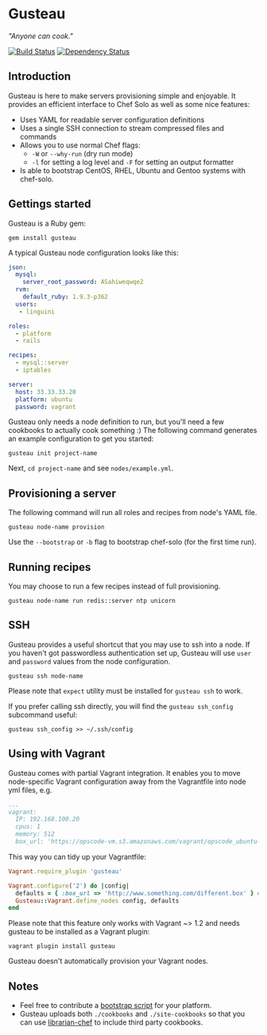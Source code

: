 Gusteau
=======

*"Anyone can cook."*

[![Build Status](https://www.travis-ci.org/locomote/gusteau.png?branch=master)](https://www.travis-ci.org/locomote/gusteau)
[![Dependency Status](https://gemnasium.com/locomote/gusteau.png)](https://gemnasium.com/locomote/gusteau)

Introduction
------------

Gusteau is here to make servers provisioning simple and enjoyable. It provides an efficient interface to Chef Solo as well as some nice features:

* Uses YAML for readable server configuration definitions
* Uses a single SSH connection to stream compressed files and commands
* Allows you to use normal Chef flags:
  * `-W` or `--why-run` (dry run mode)
  * `-l` for setting a log level and `-F` for setting an output formatter
* Is able to bootstrap CentOS, RHEL, Ubuntu and Gentoo systems with chef-solo.

Gettings started
----------------

Gusteau is a Ruby gem:

```
gem install gusteau
```

A typical Gusteau node configuration looks like this:

```YAML
json:
  mysql:
    server_root_password: ASahiweqwqe2
  rvm:
    default_ruby: 1.9.3-p362
  users:
   - linguini

roles:
  - platform
  - rails

recipes:
  - mysql::server
  - iptables

server:
  host: 33.33.33.20
  platform: ubuntu
  password: vagrant
```

Gusteau only needs a node definition to run, but you'll need a few cookbooks to actually cook something :)
The following command generates an example configuration to get you started:

```
gusteau init project-name
```

Next, `cd project-name` and see `nodes/example.yml`.


Provisioning a server
----------

The following command will run all roles and recipes from node's YAML file.

```
gusteau node-name provision
```

Use the `--bootstrap` or `-b` flag to bootstrap chef-solo (for the first time run).

Running recipes
-----------
You may choose to run a few recipes instead of full provisioning.

```
gusteau node-name run redis::server ntp unicorn
```

SSH
---
Gusteau provides a useful shortcut that you may use to ssh into a node. If you haven't got passwordless authentication set up, Gusteau will use `user` and `password` values from the node configuration.

```
gusteau ssh node-name
```
Please note that `expect` utility must be installed for `gusteau ssh` to work.

If you prefer calling ssh directly, you will find the `gusteau ssh_config` subcommand useful:

```
gusteau ssh_config >> ~/.ssh/config
```

Using with Vagrant
------------------
Gusteau comes with partial Vagrant integration. It enables you to move node-specific Vagrant configuration away from the Vagrantfile into node yml files, e.g.

```YAML
...
vagrant:
  IP: 192.168.100.20
  cpus: 1
  memory: 512
  box_url: 'https://opscode-vm.s3.amazonaws.com/vagrant/opscode_ubuntu-12.04_provisionerless.box'
```

This way you can tidy up your Vagrantfile:

```ruby
Vagrant.require_plugin 'gusteau'

Vagrant.configure('2') do |config|
  defaults = { :box_url => 'http://www.something.com/different.box' } # optional
  Gusteau::Vagrant.define_nodes config, defaults
end
```

Please note that this feature only works with Vagrant ~> 1.2 and needs gusteau to be installed as a Vagrant plugin:

```
vagrant plugin install gusteau
```

Gusteau doesn't automatically provision your Vagrant nodes.

Notes
-----

* Feel free to contribute a [bootstrap script](https://github.com/locomote/gusteau/tree/master/bootstrap) for your platform.
* Gusteau uploads  both `./cookbooks` and `./site-cookbooks` so that you can use [librarian-chef](https://github.com/applicationsonline/librarian) to include third party cookbooks.

